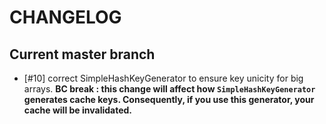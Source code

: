 CHANGELOG
=========

Current master branch
---------------------

* [#10] correct SimpleHashKeyGenerator to ensure key unicity for big arrays. **BC break : this change will affect how `SimpleHashKeyGenerator` generates cache keys. Consequently, if you use this generator, your cache will be invalidated.**
